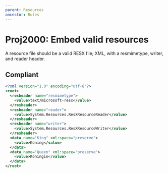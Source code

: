 ```yaml
---
parent: Resources
ancestor: Rules
---
```


# Proj2000: Embed valid resources
A resource file should be a valid RESX file; XML, with a resmimetype, writer,
and reader header.

## Compliant
``` xml
<?xml version="1.0" encoding="utf-8"?>
<root>
  <resheader name="resmimetype">
    <value>text/microsoft-resx</value>
  </resheader>
  <resheader name="reader">
    <value>System.Resources.ResXResourceReader</value>
  </resheader>
  <resheader name="writer">
    <value>System.Resources.ResXResourceWriter</value>
  </resheader>
  <data name="King" xml:space="preserve">
    <value>Koning</value>
  </data>
  <data name="Queen" xml:space="preserve">
    <value>Koningin</value>
  </data>
</root>
```
